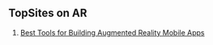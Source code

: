 ## TopSites on AR
1. [Best Tools for Building Augmented Reality Mobile Apps](https://rubygarage.org/blog/best-tools-for-building-augmented-reality-mobile-apps)
